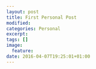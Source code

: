 ```yaml
---
layout: post
title: First Personal Post
modified:
categories: Personal
excerpt:
tags: []
image:
  feature:
date: 2016-04-07T19:25:01+01:00
---
```


